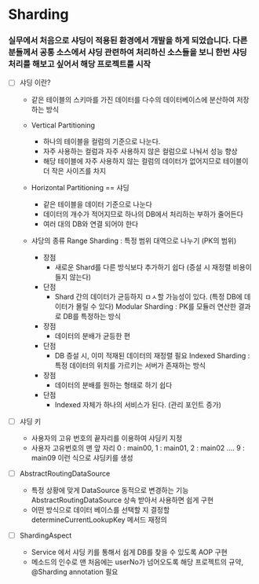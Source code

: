 # Sharding 
### 실무에서 처음으로 샤딩이 적용된 환경에서 개발을 하게 되었습니다. 다른 분들께서 공통 소스에서 샤딩 관련하여 처리하신 소스들을 보니 한번 샤딩 처리를 해보고 싶어서 해당 프로젝트를 시작
- [ ] 샤딩 이란?
  - 같은 테이블의 스키마를 가진 데이터를 다수의 데이터베이스에 분산하여 저장하는 방식
  - Vertical Partitioning 
    - 하나의 테이블을 컬럼의 기준으로 나눈다.
    - 자주 사용하는 컬럼과 자주 사용하지 않은 컬럼으로 나눠서 성능 향상
    - 해당 테이블에 자주 사용하지 않는 컬럼의 데이터가 없어지므로 테이블이 더 작은 사이즈를 차지 
  - Horizontal Partitioning  == 샤딩
    - 같은 테이블을 데이터 기준으로 나눈다
    - 데이터의 개수가 적어지므로 하나의 DB에서 처리하는 부하가 줄어든다
    - 여러 대의 DB와 연결 되어야 한다
    
  - 샤당의 종류
    Range Sharding : 특정 범위 대역으로 나누기 (PK의 범위)
      - 장점 
        - 새로운 Shard를 다른 방식보다 추가하기 쉽다 (증설 시 재정렬 비용이 들지 않는다)
      - 단점
        - Shard 간의 데이터가 균등하지 ㅁㅅ할 가능성이 있다. (특정 DB에 데이터가 몰릴 수 있다)
    Modular Sharding : PK를 모듈러 연산한 결과로 DB를 특정하는 방식
      - 장점 
        - 데이터의 분배가 균등한 편
      - 단점
        - DB 증설 시, 이미 적재된 데이터의 재정렬 필요
    Indexed Sharding : 특정 데이터의 위치를 가르키는 서버가 존재하는 방식
      - 장점
        - 데이터의 분배를 원하는 형태로 하기 쉽다
      - 단점
        - Indexed 자체가 하나의 서비스가 된다. (관리 포인트 증가)
    
      
- [ ] 샤딩 키
    - 사용자의 고유 번호의 끝자리를 이용하여 샤딩키 지정
    - 사용자 고유번호의 맨 앞 자리 0 : main00, 1 : main01, 2 : main02 .... 9 : main09 이런 식으로 샤딩키를 생성

- [ ] AbstractRoutingDataSource
    - 특정 상황에 맞게 DataSource 동적으로 변경하는 기능 AbstractRoutingDataSource 상속 받아서 사용하면 쉽게 구현
    - 어떤 방식으로 데이터 베이스를 선택할 지 결정할 determineCurrentLookupKey 메서드 재정의

- [ ] ShardingAspect
    - Service 에서 샤딩 키를 통해서 쉽게 DB를 찾을 수 있도록 AOP 구현
    - 메소드의 인수로 맨 처음에는 userNo가 넘어오도록 해당 프로젝트의 규약, @Sharding annotation 필요
